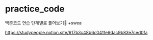 # practice_code
백준코드 연습
단계별로 풀어보기👊
+swea

https://studypeople.notion.site/917b3c48b6c0411e9dac9b83e7ced0fa
